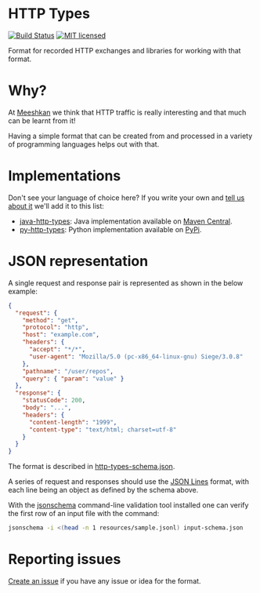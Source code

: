 # HTTP Types
[![Build Status](https://github.com/Meeshkan/http-types/workflows/CI/badge.svg)](https://github.com/Meeshkan/http-types/actions?query=workflow%3A%22CI%22)
[![MIT licensed](http://img.shields.io/:license-MIT-blue.svg)](LICENSE.txt)

Format for recorded HTTP exchanges and libraries for working with that format.

# Why?
At [Meeshkan](https://www.meeshkan.com/) we think that HTTP traffic is really interesting and that much can be learnt from it!

Having a simple format that can be created from and processed in a variety of programming languages helps out with that.

# Implementations
Don't see your language of choice here? If you write your own and [tell us about it](https://github.com/Meeshkan/http-types/issues/new) we'll add it to this list:

- [java-http-types](https://github.com/Meeshkan/java-http-types): Java implementation available on [Maven Central](https://search.maven.org/artifact/com.meeshkan/http-types).
- [py-http-types](https://github.com/Meeshkan/py-http-types): Python implementation available on [PyPi](https://pypi.org/project/http-types/).

# JSON representation
A single request and response pair is represented as shown in the below example:

```json
{
  "request": {
    "method": "get",
    "protocol": "http",
    "host": "example.com",
    "headers": {
      "accept": "*/*",
      "user-agent": "Mozilla/5.0 (pc-x86_64-linux-gnu) Siege/3.0.8"
    },
    "pathname": "/user/repos",
    "query": { "param": "value" }
  },
  "response": {
    "statusCode": 200,
    "body": "...",
    "headers": {
      "content-length": "1999",
      "content-type": "text/html; charset=utf-8"
    }
  }
}
```

The format is described in [http-types-schema.json](http-types-schema.json).

A series of request and responses should use the [JSON Lines](http://jsonlines.org/)
format, with each line being an object as defined by the schema above.

With the [jsonschema](https://python-jsonschema.readthedocs.io/) command-line validation
tool installed one can verify the first row of an input file with the command:

```sh
jsonschema -i <(head -n 1 resources/sample.jsonl) input-schema.json
```

# Reporting issues
[Create an issue](https://github.com/Meeshkan/http-types/issues) if you have any issue or idea for the format.
